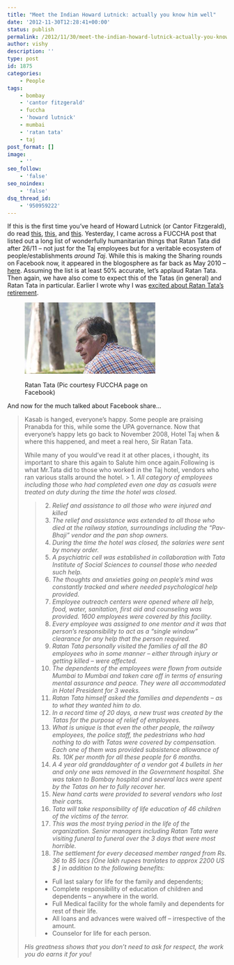 ```yaml
---
title: "Meet the Indian Howard Lutnick: actually you know him well"
date: '2012-11-30T12:28:41+00:00'
status: publish
permalink: /2012/11/30/meet-the-indian-howard-lutnick-actually-you-know-him-well
author: vishy
description: ''
type: post
id: 1875
categories:
    - People
tags:
    - bombay
    - 'cantor fitzgerald'
    - fuccha
    - 'howard lutnick'
    - mumbai
    - 'ratan tata'
    - taj
post_format: []
image:
    - ''
seo_follow:
    - 'false'
seo_noindex:
    - 'false'
dsq_thread_id:
    - '950959222'
---
```

If this is the first time you’ve heard of Howard Lutnick (or Cantor Fitzgerald), do read [this](http://www.businessinsider.com/cantor-fitzgerald-9-11-story-howard-lutnick-2011-9), [this](http://www.nypost.com/p/news/local/manhattan/horror_still_haunting_dreams_YEqKA4kXH3T2kTpBQJj0xO), and [this](http://www.cantor.com/press_releases/Howard_Lutnick_Comments_Devastated_by_911_Deaths_Cantor_Fitzgerald_Fights.html). Yesterday, I came across a FUCCHA post that listed out a long list of wonderfully humanitarian things that Ratan Tata did after 26/11 – not just for the Taj employees but for a veritable ecosystem of people/establishments *around Taj*. While this is making the Sharing rounds on Facebook now, it appeared in the blogosphere as far back as May 2010 – [here](http://balajitechnology.wordpress.com/2010/05/16/what-ratan-tata-did-for-the-mumbai-victims-what-every-indian-should-know-and-govt-shd-learn/). Assuming the list is at least 50% accurate, let’s applaud Ratan Tata. Then again, we have also come to expect this of the Tatas (in general) and Ratan Tata in particular. Earlier I wrote why I was [excited about Ratan Tata’s retirement](http://www.techsangam.com/2012/07/12/why-i-am-excited-about-ratan-tatas-retirement/).

<figure aria-describedby="caption-attachment-1876" class="wp-caption alignleft" id="attachment_1876" style="width: 300px">

[![](../../../../uploads/2012/11/ratan_tata_fucha_tribute.jpg "ratan_tata_fucha_tribute")](../../../../uploads/2012/11/ratan_tata_fucha_tribute.jpg)<figcaption class="wp-caption-text" id="caption-attachment-1876">Ratan Tata (Pic courtesy FUCCHA page on Facebook)</figcaption></figure>

And now for the much talked about Facebook share…

> Kasab is hanged, everyone’s happy. Some people are praising Pranabda for this, while some the UPA governance. Now that everyone’s happy lets go back to November 2008, Hotel Taj when &amp; where this happened, and meet a real hero, Sir Ratan Tata.
> 
> While many of you would’ve read it at other places, i thought, its important to share this again to Salute him once again.Following is what Mr.Tata did to those who worked in the Taj hotel, vendors who ran various stalls around the hotel. > 1. *All category of employees including those who had completed even one day as casuals were treated on duty during the time the hotel was closed.*
> > 2. *Relief and assistance to all those who were injured and killed*
> > 3. *The relief and assistance was extended to all those who died at the railway station, surroundings including the “Pav-Bhaji” vendor and the pan shop owners.*
> > 4. *During the time the hotel was closed, the salaries were sent by money order.*
> > 5. *A psychiatric cell was established in collaboration with Tata Institute of Social Sciences to counsel those who needed such help.*
> > 6. *The thoughts and anxieties going on people’s mind was constantly tracked and where needed psychological help provided.*
> > 7. *Employee outreach centers were opened where all help, food, water, sanitation, first aid and counseling was provided. 1600 employees were covered by this facility.*
> > 8. *Every employee was assigned to one mentor and it was that person’s responsibility to act as a “single window” clearance for any help that the person required.*
> > 9. *Ratan Tata personally visited the families of all the 80 employees who in some manner – either through injury or getting killed – were affected.*
> > 10. *The dependents of the employees were flown from outside Mumbai to Mumbai and taken care off in terms of ensuring mental assurance and peace. They were all accommodated in Hotel President for 3 weeks.*
> > 11. *Ratan Tata himself asked the families and dependents – as to what they wanted him to do.*
> > 12. *In a record time of 20 days, a new trust was created by the Tatas for the purpose of relief of employees.*
> > 13. *What is unique is that even the other people, the railway employees, the police staff, the pedestrians who had nothing to do with Tatas were covered by compensation. Each one of them was provided subsistence allowance of Rs. 10K per month for all these people for 6 months.*
> > 14. *A 4 year old granddaughter of a vendor got 4 bullets in her and only one was removed in the Government hospital. She was taken to Bombay hospital and several lacs were spent by the Tatas on her to fully recover her.*
> > 15. *New hand carts were provided to several vendors who lost their carts.*
> > 16. *Tata will take responsibility of life education of 46 children of the victims of the terror.*
> > 17. *This was the most trying period in the life of the organization. Senior managers including Ratan Tata were visiting funeral to funeral over the 3 days that were most horrible.*
> > 18. *The settlement for every deceased member ranged from Rs. 36 to 85 lacs \[One lakh rupees tranlates to approx 2200 US $ \] in addition to the following benefits:*
> >   - Full last salary for life for the family and dependents;
> >   - Complete responsibility of education of children and dependents – anywhere in the world.
> >   - Full Medical facility for the whole family and dependents for rest of their life.
> >   - All loans and advances were waived off – irrespective of the amount.
> >   - Counselor for life for each person.
> 
> *His greatness shows that you don’t need to ask for respect, the work you do earns it for you!*

